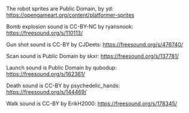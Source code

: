
The robot sprites are Public Domain, by yd:
https://opengameart.org/content/platformer-sprites

Bomb explosion sound is CC-BY-NC by ryansnook:
https://freesound.org/s/110113/

Gun shot sound is CC-BY by CJDeets:
https://freesound.org/s/476740/

Scan sound is Public Domain by skxr:
https://freesound.org/s/137781/

Launch sound is Public Domain by qubodup:
https://freesound.org/s/162361/

Death sound is CC-BY by psychedelic_hands:
https://freesound.org/s/144469/

Walk sound is CC-BY by ErikH2000:
https://freesound.org/s/178345/
